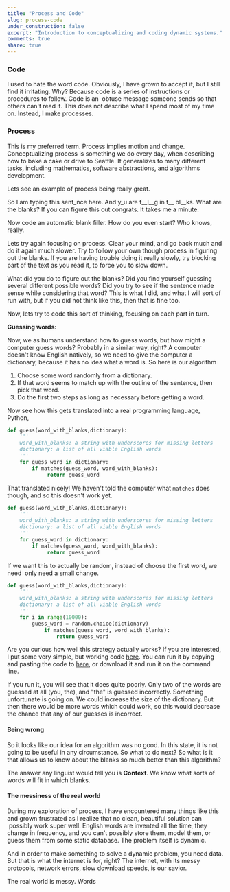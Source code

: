 ```yaml
---
title: "Process and Code"
slug: process-code
under_construction: false
excerpt: "Introduction to conceptualizing and coding dynamic systems."
comments: true
share: true
---
```


### Code

I used to hate the word code. Obviously, I have grown to accept it, but I still find it irritating. Why? Because code is a series of instructions or procedures to follow. Code is an  obtuse message someone sends so that others can't read it. This does not describe what I spend most of my time on. Instead, I make processes.

### Process

This is my preferred term. Process implies motion and change. Conceptualizing process is something we do every day, when describing how to bake a cake or drive to Seattle. It generalizes to many different tasks, including mathematics, software abstractions, and algorithms development.

Lets see an example of process being really great.

So I am typing this sent_nce here. And y_u are f__l__g in t__ bl__ks. What are the blanks? If you can figure this out congrats. It takes me a minute.

Now code an automatic blank filler. How do you even start? Who knows, really.

Lets try again focusing on process. Clear your mind, and go back much and do it again much slower. Try to follow your own though process in figuring out the blanks. If you are having trouble doing it really slowly, try blocking part of the text as you read it, to force you to slow down.

What did you do to figure out the blanks? Did you find yourself guessing several different possible words? Did you try to see if the sentence made sense while considering that word? This is what I did, and what I will sort of run with, but if you did not think like this, then that is fine too.

Now, lets try to code this sort of thinking, focusing on each part in turn.

__Guessing words:__

Now, we as humans understand how to guess words, but how might a computer guess words? Probably in a similar way, right? A computer doesn't know English natively, so we need to give the computer a dictionary, because it has no idea what a word is. So here is our algorithm


1. Choose some word randomly from a dictionary.
2. If that word seems to match up with the outline of the sentence, then pick that word.
3. Do the first two steps as long as necessary before getting a word.

Now see how this gets translated into a real programming language, Python,

```python
def guess(word_with_blanks,dictionary):
    '''
    word_with_blanks: a string with underscores for missing letters
    dictionary: a list of all viable English words
    '''
    for guess_word in dictionary:
        if matches(guess_word, word_with_blanks):
             return guess_word
```

That translated nicely! We haven't told the computer what <code>matches</code> does though, and so this doesn't work yet.

```python
def guess(word_with_blanks,dictionary):
    '''
    word_with_blanks: a string with underscores for missing letters
    dictionary: a list of all viable English words
    '''
    for guess_word in dictionary:
        if matches(guess_word, word_with_blanks):
             return guess_word
```

If we want this to actually be random, instead of choose the first word, we need  only need a small change.


```python
def guess(word_with_blanks,dictionary):
    '''
    word_with_blanks: a string with underscores for missing letters
    dictionary: a list of all viable English words
    '''
    for i in range(10000):
        guess_word = random.choice(dictionary)
            if matches(guess_word, word_with_blanks):
                return guess_word
```

Are you curious how well this strategy actually works? If you are interested, I put some very simple, but working code [here](https://gist.github.com/weepingwillowben/6dd77d47c151dddda568cb132422ca95). You can run it by copying and pasting the code to [here](https://repl.it/languages/python3), or download it and run it on the command line.

If you run it, you will see that it does quite poorly. Only two of the words are guessed at all (you, the), and "the" is guessed incorrectly. Something unfortunate is going on. We could increase the size of the dictionary. But then there would be more words which could work, so this would decrease the chance that any of our guesses is incorrect.

#### Being wrong

So it looks like our idea for an algorithm was no good. In this state, it is not going to be useful in any circumstance. So what to do next? So what is it that allows us to know about the blanks so much better than this algorithm?

The answer any linguist would tell you is **Context**. We know what sorts of words will fit in which blanks.


#### The messiness of the real world


During my exploration of process, I have encountered many things like this and grown frustrated as I realize that no clean, beautiful solution can  possibly work super well. English words are invented all the time, they change in frequency, and you can't possibly store them, model them, or guess them from some static database. The problem itself is dynamic.

And in order to make something to solve a dynamic problem, you need data. But that is what the internet is for, right? The internet, with its messy protocols, network errors, slow download speeds, is our savior.

The real world is messy. Words
